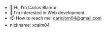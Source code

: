 - 👋 Hi, I’m Carlos Blanco
- 👀 I’m interested in Web development
- 📫 How to reach me: carlojbm04@gmail.com
- nickname: xcaim04

<!---
xcaim04/xcaim04 is a ✨ special ✨ repository because its `README.md` (this file) appears on your GitHub profile.
You can click the Preview link to take a look at your changes.
--->
